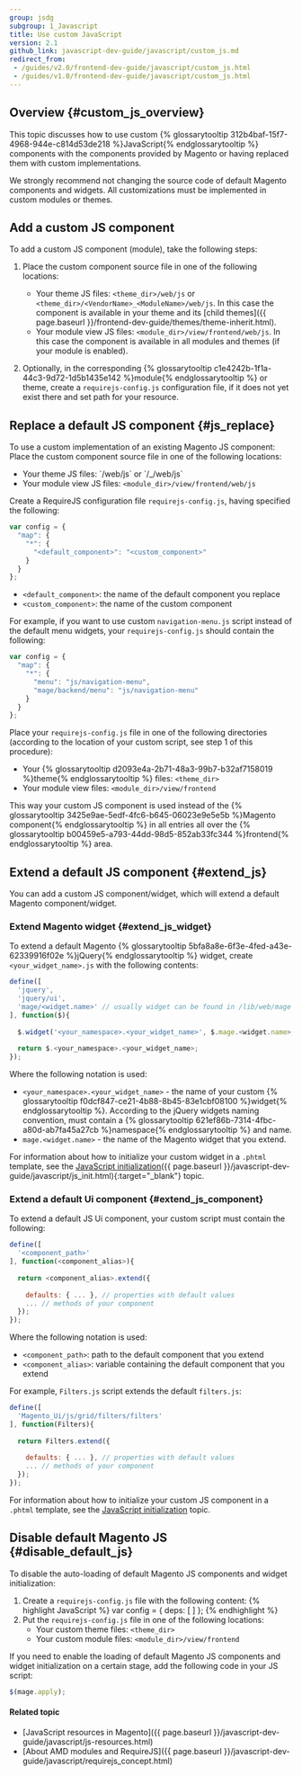 ```yaml
---
group: jsdg
subgroup: 1_Javascript
title: Use custom JavaScript
version: 2.1
github_link: javascript-dev-guide/javascript/custom_js.md
redirect_from:
 - /guides/v2.0/frontend-dev-guide/javascript/custom_js.html
 - /guides/v1.0/frontend-dev-guide/javascript/custom_js.html
---
```


## Overview {#custom_js_overview}
This topic discusses how to use custom {% glossarytooltip 312b4baf-15f7-4968-944e-c814d53de218 %}JavaScript{% endglossarytooltip %} components with the components provided by Magento or having replaced them with custom implementations.

We strongly recommend not changing the source code of default Magento components and widgets. All customizations must be implemented in custom modules or themes.

## Add a custom JS component 
To add a custom JS component (module), take the following steps:

1. Place the custom component source file in one of the following locations:
	- Your theme JS files: `<theme_dir>/web/js` or `<theme_dir>/<VendorName>_<ModuleName>/web/js`. In this case the component is available in your theme and its [child themes]({{ page.baseurl }}/frontend-dev-guide/themes/theme-inherit.html). 
	- Your module view JS files: `<module_dir>/view/frontend/web/js`. In this case the component is available in all modules and themes (if your module is enabled). 

2. Optionally, in the corresponding {% glossarytooltip c1e4242b-1f1a-44c3-9d72-1d5b1435e142 %}module{% endglossarytooltip %} or theme, create a `requirejs-config.js` configuration file, if it does not yet exist there and set path for your resource.


## Replace a default JS component {#js_replace}

To use a custom implementation of an existing Magento JS component:
Place the custom component source file in one of the following
locations:

-   Your theme JS files: \`/web/js\` or \`/\_/web/js\`
-   Your module view JS files: `<module_dir>/view/frontend/web/js`

Create a RequireJS configuration file `requirejs-config.js`, having
specified the following:
```javascript
var config = {
  "map": {
    "*": {
      "<default_component>": "<custom_component>"
    }
  }
};
```

-   `<default_component>`: the name of the default component you replace
-   `<custom_component>`: the name of the custom component

For example, if you want to use custom `navigation-menu.js` script instead of the default menu widgets, your `requirejs-config.js` should contain the following: 
```javascript
var config = {
  "map": {
    "*": {
      "menu": "js/navigation-menu",
      "mage/backend/menu": "js/navigation-menu"
    }
  }
};
```
  
Place your `requirejs-config.js` file in one of the following
directories (according to the location of your custom script, see step 1
of this procedure):

-   Your {% glossarytooltip d2093e4a-2b71-48a3-99b7-b32af7158019
    %}theme{% endglossarytooltip %} files: `<theme_dir>`
-   Your module view files: `<module_dir>/view/frontend`

This way your custom JS component is used instead of the {% glossarytooltip 3425e9ae-5edf-4fc6-b645-06023e9e5e5b %}Magento component{% endglossarytooltip %} in all entries all over the {% glossarytooltip b00459e5-a793-44dd-98d5-852ab33fc344 %}frontend{% endglossarytooltip %} area.

## Extend a default JS component {#extend_js}
You can add a custom JS component/widget, which will extend a default Magento component/widget.

### Extend Magento widget {#extend_js_widget}

To extend a default Magento {% glossarytooltip 5bfa8a8e-6f3e-4fed-a43e-62339916f02e %}jQuery{% endglossarytooltip %} widget, create `<your_widget_name>.js` with the following contents:

```javascript
define([
  'jquery',
  'jquery/ui',
  'mage/<widget.name>' // usually widget can be found in /lib/web/mage dir
], function($){
 
  $.widget('<your_namespace>.<your_widget_name>', $.mage.<widget.name>, { ... });
 
  return $.<your_namespace>.<your_widget_name>;
});
```

Where the following notation is used:
-   `<your_namespace>.<your_widget_name>` - the name of your custom {%
    glossarytooltip f0dcf847-ce21-4b88-8b45-83e1cbf08100 %}widget{%
    endglossarytooltip %}. According to the jQuery widgets naming
    convention, must contain a {% glossarytooltip
    621ef86b-7314-4fbc-a80d-ab7fa45a27cb %}namespace{%
    endglossarytooltip %} and name.
-   `mage.<widget.name>` - the name of the Magento widget that you
    extend.

For information about how to initialize your custom widget in a `.phtml` template, see the [JavaScript initialization]({{ page.baseurl }}/javascript-dev-guide/javascript/js_init.html){:target="_blank"} topic.

### Extend a default Ui component {#extend_js_component}

To extend a default JS Ui component, your custom script must contain the following:

```javascript
define([
  '<component_path>'
], function(<component_alias>){
 
  return <component_alias>.extend({
 
    defaults: { ... }, // properties with default values
    ... // methods of your component
  });
});
```

Where the following notation is used:

-   `<component_path>`: path to the default component that you extend
-   `<component_alias>`: variable containing the default component that you extend

For example, `Filters.js` script extends the default `filters.js`:

```javascript
define([
  'Magento_Ui/js/grid/filters/filters'
], function(Filters){
 
  return Filters.extend({
 
    defaults: { ... }, // properties with default values
    ... // methods of your component
  });
});
```
For information about how to initialize your custom JS component in a `.phtml` template, see the [JavaScript initialization] topic.

## Disable default Magento JS {#disable_default_js}

To disable the auto-loading of default Magento JS components and widget
initialization:

1.  Create a `requirejs-config.js` file with the following content: {%
    highlight JavaScript %} var config = { deps: \[ \] }; {%
    endhighlight %}
2.  Put the `requirejs-config.js` file in one of the following
    locations:
    -   Your custom theme files: `<theme_dir>`
    -   Your custom module files: `<module_dir>/view/frontend`
    
If you need to enable the loading of default Magento JS components and widget initialization on a certain stage, add the following code in your JS script:

```javascript
$(mage.apply);
```

#### Related topic

- [JavaScript resources in Magento]({{ page.baseurl }}/javascript-dev-guide/javascript/js-resources.html)
- [About AMD modules and RequireJS]({{ page.baseurl }}/javascript-dev-guide/javascript/requirejs_concept.html)
  
[JavaScript initialization]: {{page.baseurl}}/javascript-dev-guide/javascript/js_init.html